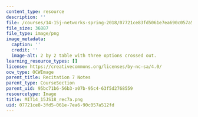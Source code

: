 ```yaml
---
content_type: resource
description: ''
file: /courses/14-15j-networks-spring-2018/07721ce83fd5061e7ea690c057a512fd_MIT14_15JS18_rec7a.png
file_size: 36887
file_type: image/png
image_metadata:
  caption: ''
  credit: ''
  image-alt: 2 by 2 table with three options crossed out.
learning_resource_types: []
license: https://creativecommons.org/licenses/by-nc-sa/4.0/
ocw_type: OCWImage
parent_title: Recitation 7 Notes
parent_type: CourseSection
parent_uid: 95bc71b6-56b3-a07b-95c4-63f5d2768559
resourcetype: Image
title: MIT14_15JS18_rec7a.png
uid: 07721ce8-3fd5-061e-7ea6-90c057a512fd
---
```

